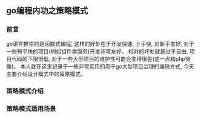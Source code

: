 ## go编程内功之策略模式

### 前言
go语言推崇的是函数式编程, 这样的好处在于开发快速, 上手快, 对新手友好, 对于一些短平快的项目(例如组件类服务)开发非常友好。
相对的坏处就是过于自由, 项目代码的下限很低, 对于一些大型项目的维护性可能会变得很差(这一点和php很像)。
本人就在这里记录于一些非常实用的用于go大型项目治理的编码方式, 今天主要介绍设计模式中的策略模式。


### 策略模式介绍



### 策略模式适用场景





